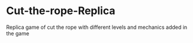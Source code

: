 # Cut-the-rope-Replica

Replica game of cut the rope 
with different levels and mechanics added in the game
